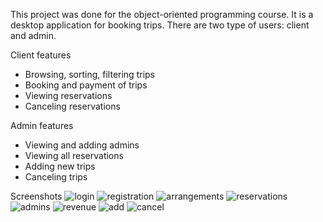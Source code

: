 This project was done for the object-oriented programming course. It is a desktop application for booking trips. There are two type of users: client and admin.

Client features
- Browsing, sorting, filtering trips
- Booking and payment of trips
- Viewing reservations
- Canceling reservations

Admin features
- Viewing and adding admins
- Viewing all reservations
- Adding new trips
- Canceling trips

Screenshots
![login](https://github.com/aaleksaa/travel-agency/assets/135234641/e61cb8be-2ff1-4d5c-8453-3f5cc5c76c64)
![registration](https://github.com/aaleksaa/travel-agency/assets/135234641/de929e55-1120-4191-9111-19e9654e1226)
![arrangements](https://github.com/aaleksaa/travel-agency/assets/135234641/e8bee34e-761c-4f5d-8d23-a996bdf3405a)
![reservations](https://github.com/aaleksaa/travel-agency/assets/135234641/92b34063-76f1-4f91-8519-0c29b6de9c42)
![admins](https://github.com/aaleksaa/travel-agency/assets/135234641/6ccfa774-9b0c-47c6-abc5-1debe06c3f3e)
![revenue](https://github.com/aaleksaa/travel-agency/assets/135234641/8270018a-4b99-4f82-a171-db5426f78337)
![add](https://github.com/aaleksaa/travel-agency/assets/135234641/dcad5101-769a-47d3-9ea7-5ea99968db74)
![cancel](https://github.com/aaleksaa/travel-agency/assets/135234641/6bf4f39e-4974-43e3-83c8-9c66fa9c411e)
